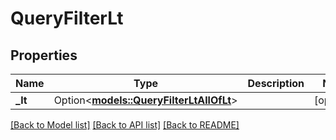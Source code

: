# QueryFilterLt

## Properties

Name | Type | Description | Notes
------------ | ------------- | ------------- | -------------
**_lt** | Option<[**models::QueryFilterLtAllOfLt**](QueryFilterLt_allOf__lt.md)> |  | [optional]

[[Back to Model list]](../README.md#documentation-for-models) [[Back to API list]](../README.md#documentation-for-api-endpoints) [[Back to README]](../README.md)


